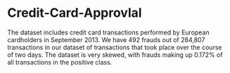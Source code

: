 # Credit-Card-Approvlal
The dataset includes credit card transactions performed by European cardholders in September 2013. We have 492 frauds out of 284,807 transactions in our dataset of transactions that took place over the course of two days. The dataset is very skewed, with frauds making up 0.172% of all transactions in the positive class.

